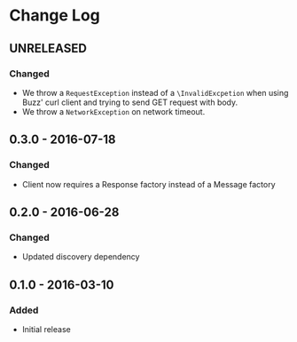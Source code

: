 # Change Log

## UNRELEASED

### Changed

- We throw a `RequestException` instead of a `\InvalidExcpetion` when using Buzz' curl client and trying to send GET request with body.
- We throw a `NetworkException` on network timeout.  

## 0.3.0 - 2016-07-18

### Changed

- Client now requires a Response factory instead of a Message factory


## 0.2.0 - 2016-06-28

### Changed

- Updated discovery dependency


## 0.1.0 - 2016-03-10

### Added

- Initial release
